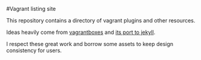 #Vagrant listing site

This repository contains a directory of vagrant plugins and other resources.

Ideas heavily come from [vagrantboxes](http://vagrantbox.ex/) and
[its port to jekyll](https://github.com/fgrehm/vagrantboxes-gh-pages).

I respect these great work and borrow some assets to keep
design consistency for users.

## 
